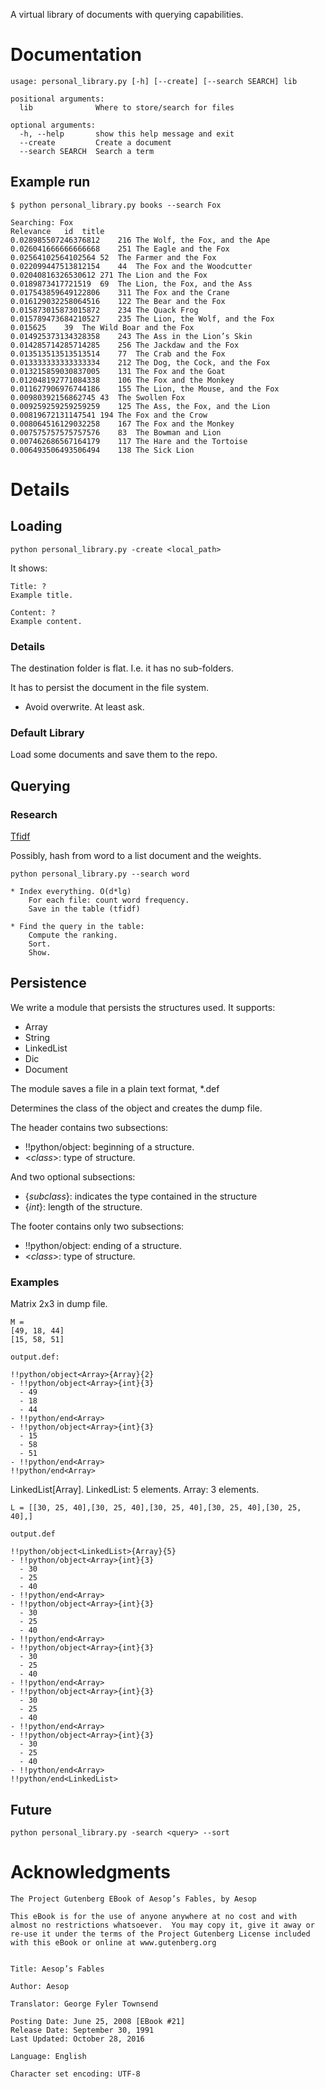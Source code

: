 A virtual library of documents with querying capabilities.

# Documentation

```
usage: personal_library.py [-h] [--create] [--search SEARCH] lib

positional arguments:
  lib              Where to store/search for files

optional arguments:
  -h, --help       show this help message and exit
  --create         Create a document
  --search SEARCH  Search a term
```

## Example run

```
$ python personal_library.py books --search Fox

Searching: Fox
Relevance	id	title
0.028985507246376812	216	The Wolf, the Fox, and the Ape
0.026041666666666668	251	The Eagle and the Fox
0.02564102564102564	52	The Farmer and the Fox
0.022099447513812154	44	The Fox and the Woodcutter
0.02040816326530612	271	The Lion and the Fox
0.0189873417721519	69	The Lion, the Fox, and the Ass
0.017543859649122806	311	The Fox and the Crane
0.016129032258064516	122	The Bear and the Fox
0.015873015873015872	234	The Quack Frog
0.015789473684210527	235	The Lion, the Wolf, and the Fox
0.015625	39	The Wild Boar and the Fox
0.014925373134328358	243	The Ass in the Lion’s Skin
0.014285714285714285	256	The Jackdaw and the Fox
0.013513513513513514	77	The Crab and the Fox
0.013333333333333334	212	The Dog, the Cock, and the Fox
0.013215859030837005	131	The Fox and the Goat
0.012048192771084338	106	The Fox and the Monkey
0.011627906976744186	155	The Lion, the Mouse, and the Fox
0.00980392156862745	43	The Swollen Fox
0.009259259259259259	125	The Ass, the Fox, and the Lion
0.00819672131147541	194	The Fox and the Crow
0.008064516129032258	167	The Fox and the Monkey
0.007575757575757576	83	The Bowman and Lion
0.007462686567164179	117	The Hare and the Tortoise
0.006493506493506494	138	The Sick Lion

```

# Details

## Loading

```
python personal_library.py -create <local_path>
```

It shows:

```
Title: ?
Example title.

Content: ?
Example content.
```

### Details

The destination folder is flat. I.e. it has no sub-folders.

It has to persist the document in the file system.

* Avoid overwrite. At least ask.

### Default Library

Load some documents and save them to the repo.

## Querying

### Research

[Tfidf](https://en.wikipedia.org/wiki/Tf%E2%80%93idf)

Possibly, hash from word to a list document and the weights.

```
python personal_library.py --search word

* Index everything. O(d*lg)
	For each file: count word frequency.
	Save in the table (tfidf)

* Find the query in the table:
	Compute the ranking.
	Sort.
	Show.
```

## Persistence

We write a module that persists the structures used. It supports:

* Array
* String
* LinkedList
* Dic
* Document

The module saves a file in a plain text format, *.def

Determines the class of the object and creates the dump file.

The header contains two subsections:

* !!python/object: beginning of a structure.
* <_class_>: type of structure.

And two optional subsections:

* {_subclass_}: indicates the type contained in the structure
* {_int_}: length of the structure.

The footer contains only two subsections:

* !!python/object: ending of a structure.
* <_class_>: type of structure.

### Examples

Matrix 2x3 in dump file.

```
M =
[49, 18, 44]
[15, 58, 51]

output.def:

!!python/object<Array>{Array}{2}
- !!python/object<Array>{int}{3}
  - 49
  - 18
  - 44
- !!python/end<Array>
- !!python/object<Array>{int}{3}
  - 15
  - 58
  - 51
- !!python/end<Array>
!!python/end<Array>
```

LinkedList[Array].
LinkedList: 5 elements.
Array: 3 elements.

```
L = [[30, 25, 40],[30, 25, 40],[30, 25, 40],[30, 25, 40],[30, 25, 40],]

output.def

!!python/object<LinkedList>{Array}{5}
- !!python/object<Array>{int}{3}
  - 30
  - 25
  - 40
- !!python/end<Array>
- !!python/object<Array>{int}{3}
  - 30
  - 25
  - 40
- !!python/end<Array>
- !!python/object<Array>{int}{3}
  - 30
  - 25
  - 40
- !!python/end<Array>
- !!python/object<Array>{int}{3}
  - 30
  - 25
  - 40
- !!python/end<Array>
- !!python/object<Array>{int}{3}
  - 30
  - 25
  - 40
- !!python/end<Array>
!!python/end<LinkedList>
```

## Future

```
python personal_library.py -search <query> --sort
```

# Acknowledgments

```
The Project Gutenberg EBook of Aesop’s Fables, by Aesop

This eBook is for the use of anyone anywhere at no cost and with
almost no restrictions whatsoever.  You may copy it, give it away or
re-use it under the terms of the Project Gutenberg License included
with this eBook or online at www.gutenberg.org


Title: Aesop’s Fables

Author: Aesop

Translator: George Fyler Townsend

Posting Date: June 25, 2008 [EBook #21]
Release Date: September 30, 1991
Last Updated: October 28, 2016

Language: English

Character set encoding: UTF-8
```
